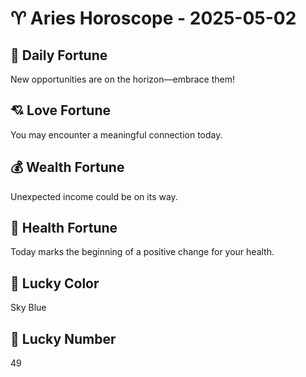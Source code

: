 # ♈ Aries Horoscope - 2025-05-02

## 🎯 Daily Fortune

New opportunities are on the horizon—embrace them!

## 💘 Love Fortune

You may encounter a meaningful connection today.

## 💰 Wealth Fortune

Unexpected income could be on its way.

## 🌱 Health Fortune

Today marks the beginning of a positive change for your health.

## 🎨 Lucky Color

Sky Blue

## 🔢 Lucky Number

49
